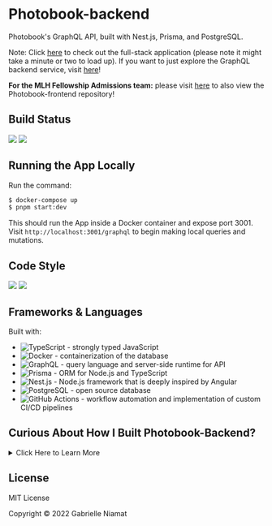 # Photobook-backend

Photobook's GraphQL API, built with Nest.js, Prisma, and PostgreSQL.

Note: Click [here](https://photobook.herokuapp.com/) to check out the full-stack application (please note it might take a minute or two to load up). If you want to just explore the GraphQL backend service, visit [here](https://photobook-be.herokuapp.com/)!

**For the MLH Fellowship Admissions team:** please visit [here](https://github.com/pidgey0403/photobook-frontend) to also view the Photobook-frontend repository!

## Build Status

![](https://github.com/pidgey0403/photobook-backend/actions/workflows/ci.yml/badge.svg)
![](https://github.com/pidgey0403/photobook-frontend/actions/workflows/CI.yml/badge.svg)

## Running the App Locally
Run the command:

```bash
$ docker-compose up
$ pnpm start:dev

```
This should run the App inside a Docker container and expose port 3001. Visit `http://localhost:3001/graphql` to begin making local queries and mutations.

## Code Style
<a href="https://prettier.io/"><img src="https://img.shields.io/badge/formatter-prettier-blue.svg"></a>
<a href="https://eslint.org/"><img src="https://img.shields.io/badge/linter-eslint-blue.svg"></a>


## Frameworks & Languages

Built with:

-   ![TypeScript](https://www.typescriptlang.org/) - strongly typed JavaScript
-   ![Docker](https://www.docker.com/) - containerization of the database
-   ![GraphQL](https://graphql.org/) - query language and server-side runtime for API
-   ![Prisma](https://www.prisma.io/) - ORM for Node.js and TypeScript
-   ![Nest.js](https://nestjs.com/) - Node.js framework that is deeply inspired by Angular
-   ![PostgreSQL](https://www.postgresql.org/) - open source database
-   ![GitHub Actions](https://github.com/features/actions) - workflow automation and implementation of custom CI/CD pipelines


## Curious About How I Built Photobook-Backend?
<details><summary>Click Here to Learn More</summary>
<p>

### Databases
During this past semester at university, I took an introduction to databases course. Here I learnt the fundamentals of **SQL**, **relational** **databases**, **relational** **algebra**, **relational** **calculus**, **data** **storage** and more. This foundation made me confident in taking the next steps in building a database, using JavaScript/TypeScript, from scratch.

As writing and maintaining databases in pure SQL can easily get complicated and messy, I decided to find a suitable ORM to use for my application. [Prisma]() is an easy to use **Object-Relational Mapper** (ORM) designed for use with Node.js and TypeScript. Being quite familiar with TypeScript due to my previous experience in frontend development, I felt that Prisma would be a great choice.

Prisma has 3 tools available to developers:

- **Prisma Migrate**: a migration tool which allows us to convert our database schemas into SQL tables and relations by typing `pnpm prisma migrate dev -[name]`
- **Prisma Client**: a query builder for Node.js which allows us to send our queries to the database
- **Prisma Studio**: a GUI designed to make it easy to view and edit our database

Using Prisma made it very easy to write out the schema required for the entities in my database, and convert these TypeScript files into a fully built database with tables and relations in SQL.


### APIs
Prior to this project, I really didn’t have much experience with writing APIs before, so this portion was definitely the most challenging to grasp. I first began by comparing and contrasting the differences between the two most popular APIs: REST and GraphQL. 

- **REST APIs:**
    - Stands for Representational State Transfer. It is an architectural concept for network-based software.
    - Clients make HTTP requests, which are made up of the **endpoint, HTTP method, Header, and Body,** and data is sent as an HTTP response object.
    - Gather data by **accessing multiple endpoints** such as `/users/<id>` to get initial user data and `/users/<id>/posts` to get all posts for a user.
- **GraphQL APIs:**
    - A specification Query Language
    - Uses strongly typed system to define the capabilities of an API. All schema types are writing in the **GraphQL Schema Definition Language (SDL)** which makes it safe to define response objects.
    - Clients can specify the **exact data requirements** using query structures as seen below. The GraphQL response returns exactly the data you specify, no more and no less.
    
    ```graphql
    {
    	burgers {
    		name
    	}
    }
    ```
    
I chose to use GraphQL to develop my backend API as I preferred the simplicity of using a **single HTTP endpoint** to access the full capabilities of the service, and the fact that the **GraphQL schemas** made it simple to define requests and return response’s that provided clients specific data. While GraphQL is not a replacement for REST, it helped me to understand the fundamentals of routing, response bodies and headers, request bodies and headers, and how data transfer between endpoints functions.

### Backend Frameworks
Before starting this project I had a bit of experience with the Express.js framework, which is a fast, unopinionated, minimalist web framework built for Node.js. Both **Nest.js** and **Express.js** handle routing, sessions, HTTP requests, error handling, etc. but in very different ways.

To highlight some differences:

- **Express.js:**
    - provides middleware modules to respond to HTTP requests
    - requires definition of application routes using HTTP methods and URLs
    - A simple express app looks like this. Notice we define URLs such as “/” and then pass in a callback function with parameters of req, res, and sometimes next (for middleware)
        
        ```tsx
        const express = require('express')
        const app = express()
        const port = 3000
        
        app.get('/', (req, res) => {
          res.send('Hello World!')
        })
        
        app.listen(port, () => {
          console.log(`Example app listening on port ${port}`)
        })
        ```
        
- **Nest.js:**
    - follows the **Model-View-Controller (MVC)** design architecture as it is heavily inspired by Angular.js (**Modules**, **Providers**, **Controllers**)
    - an opinionated framework that combines the elements of **OOPs** (Object-Oriented Programming), **FP** (Functional Programming), and **FRP** (Functional Reactive Programming)
    - contains built-in **Dependency Injection (DI)** containers which help keep the code clean and easy to use
    - easy integration with technologies like TypeORM, GraphQL and web sockets
    - A simple Nest.js app has the following 3-tiered file structure:
        
        `app.service.ts` → A provider can be injected as a dependency. It is the smallest functional unit that can ‘wire up’ other objects in the application.
        
        `app.module.ts` → A module is a class annotated with a @Module() decorator. This decorator provides metadata that Nest makes use of to organize the application structure. It will contain all the necessary imports and providers that other modules need to access in the application.
        
        `app.controller.ts` → Controllers are responsible for handling incoming requests and returning responses to the client. It does not use explicit HTTP URLs like Express.js does, but rather uses function names and decorators to accomplish the task.
        

After comparing the benefits and drawbacks of these two popular Node.js frameworks, I decided to use Express.js as I preferred its **Isolation of Concerns (IoC)** via its MVC architecture. I also appreciated how simple it was to use controllers to handle routing, and enjoyed not having to write explicit HTTP URLs to make get and post requests.

### Sources:

If you want to do more reading about these technologies, these are some of the sources I consulted while building this service.

[https://www.solutelabs.com/blog/nestjs-vs-expressjs](https://www.solutelabs.com/blog/nestjs-vs-expressjs) 

[https://hygraph.com/blog/graphql-vs-rest-apis](https://hygraph.com/blog/graphql-vs-rest-apis) 

[https://www.prisma.io/](https://www.prisma.io/)

[https://graphql.org/](https://graphql.org/)

[https://nestjs.com/](https://nestjs.com/) 

[https://expressjs.com/](https://expressjs.com/)
</p>
</details>


## License

MIT License

Copyright © 2022 Gabrielle Niamat


